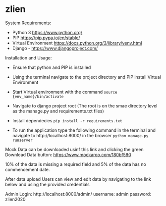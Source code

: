 # zlien

System Requirements:
- Python 3 https://www.python.org/
- PIP https://pip.pypa.io/en/stable/
- Virtual Environment https://docs.python.org/3/library/venv.html
- Django - https://www.djangoproject.com/

Installation and Usage:
- Ensure that python and PIP is installed

- Using the terminal navigate to the project directory and PIP install Virtual Environment

- Start Virtual environment with the command
```source {env_name}/bin/activate```

- Navigate to django project root (The root is on the smae directory level as the manage.py and requirements.txt files)

- Install dependecies
```pip install -r requirements.txt```

- To run the application type the following command in the terminal and navigate to http://localhost:8000/ in the browser
```python manage.py runserver```


Mock Data can be downloaded usinf this link and clicking the green Download Data button: https://www.mockaroo.com/180bf580

10% of the data is missing a required field and 5% of the data has no commencement date.

After data upload Users can view and edit data by navigating to the link below and using the provided credentials

Admin Login:
http://localhost:8000/admin/
username: admin
password: zlien2020
